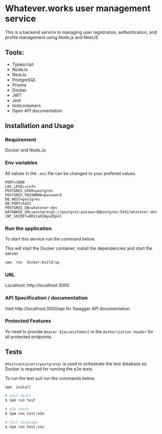 # Whatever.works user management service

This is a backend service to managing user registration, authentication, and profile management using Node.js and NestJS

## Tools:
- Typescript
- NodeJs
- NestJs
- PostgreSQL
- Prisma
- Docker
- JWT
- Jest
- testcontainers
- Open API documentation


## Installation and Usage

### Requirement
Docker and Node.Js

### Env variables
All values in the `.env` file can be changed to your prefered values.
```
PORT=3000
LOG_LEVEL=info
POSTGRES_USER=postgres
POSTGRES_PASSWORD=password
DB_HOST=postgres
DB_PORT=5432
POSTGRES_DB=whatever-dev
DATABASE_URL=postgresql://postgres:password@postgres:5432/whatever-dev
JWT_SECRET=8R1zaHiWywZbpU1
```

### Run the application
To start this service run the command below.

This will start the Docker container, install the dependencies and start the server.
```sh
npm  run  docker:build:up
```

### URL
Localhost: http://localhost:3000

### API Specification / documentation
Visit http://localhost:3000/api for Swagger API documentation

### Protected Features
Yo need to provide  `Bearer ${accessToken}` in the `Authorization header` for all protected endpoints.


## Tests
`@testcontainers/postgresql` is used to ochestrate the test database so Docker is required for running the e2e tests.

To run the test suit run the commands below.

```sh
npm  install
```

```bash
# unit tests
$ npm run test

# e2e tests
$ npm run test:e2e

# test coverage
$ npm run test:cov
```

